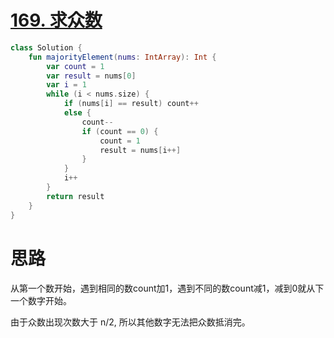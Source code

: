 # [169. 求众数](https://leetcode-cn.com/problems/majority-element/)

```kotlin
class Solution {
    fun majorityElement(nums: IntArray): Int {
        var count = 1
        var result = nums[0]
        var i = 1
        while (i < nums.size) {
            if (nums[i] == result) count++
            else {
                count--
                if (count == 0) {
                    count = 1
                    result = nums[i++]
                }
            }
            i++
        }
        return result
    }
}
```

# 思路

从第一个数开始，遇到相同的数count加1，遇到不同的数count减1，减到0就从下一个数字开始。

由于众数出现次数大于 n/2, 所以其他数字无法把众数抵消完。
